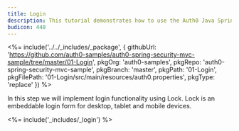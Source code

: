 ```yaml
---
title: Login
description: This tutorial demonstrates how to use the Auth0 Java Spring Security MVC SDK to add authentication and authorization to your web app
budicon: 448
---
```


<%= include('../../_includes/_package', {
githubUrl: 'https://github.com/auth0-samples/auth0-spring-security-mvc-sample/tree/master/01-Login',
pkgOrg: 'auth0-samples',
pkgRepo: 'auth0-spring-security-mvc-sample',
pkgBranch: 'master',
pkgPath: '01-Login',
pkgFilePath: '01-Login/src/main/resources/auth0.properties',
pkgType: 'replace'
}) %>



In this step we will implement login functionality using Lock. Lock is an embeddable login form for desktop, tablet and mobile devices.

<%= include('_includes/_login') %>

